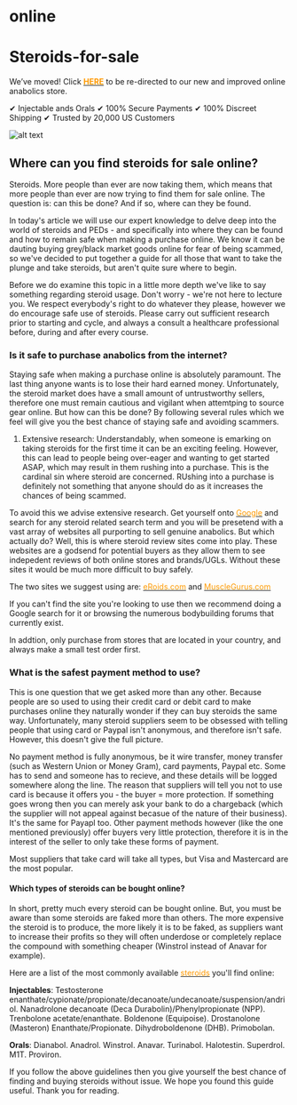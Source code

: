 # online

<h1>Steroids-for-sale</h1>

We&#8217;ve moved! Click <a href="https://affiliate.anabolics.com/idevaffiliate.php?id=73" target="_blank" rel="no follow noopener"><span style="color: #ff9900;"><b>HERE</b></span></a></strong> to be re-directed to our new and improved online anabolics store.</p>

✔ Injectable ands Orals
✔ 100% Secure Payments
✔ 100% Discreet Shipping
✔ Trusted by 20,000 US Customers

![alt text](https://i.imgur.com/eCFNhDk.jpg)
<h2>Where can you find steroids for sale online?</h2>
  
Steroids. More people than ever are now taking them, which means that more people than ever are now trying to find them for sale online. The question is: can this be done? And if so, where can they be found. 

In today's article we will use our expert knowledge to delve deep into the world of steroids and PEDs - and specifically into where they can be found and how to remain safe when making a purchase online. We know it can be dauting buying grey/black market goods online for fear of being scammed, so we've decided to put together a guide for all those that want to take the plunge and take steroids, but aren't quite sure where to begin.

Before we do examine this topic in a little more depth we've like to say something regarding steroid usage. Don't worry - we're not here to lecture you. We respect everybody's right to do whatever they please, however we do encourage safe use of steroids. Please carry out sufficient research prior to starting and cycle, and always a consult a healthcare professional before, during and after every course. 


<h3>Is it safe to purchase anabolics from the internet?</h3>

Staying safe when making a purchase online is absolutely paramount. The last thing anyone wants is to lose their hard earned money. Unfortunately, the steroid market does have a small amount of untrustworthy sellers, therefore one must remain cautious and vigilant when attemtping to source gear online. But how can this be done? By following several rules which we feel will give you the best chance of staying safe and avoiding scammers.

1) Extensive research: Understandably, when someone is emarking on taking steroids for the first time it can be an exciting feeling. However, this can lead to people being over-eager and wanting to get started ASAP, which may result in them rushing into a purchase. This is the cardinal sin where steroid are concerned. RUshing into a purchase is definitely not something that anyone should do as it increases the chances of being scammed. 

To avoid this we advise extensive research. Get yourself onto <a href="https://google.com" target="_blank" rel="noopener"><span style="color: #ff9900;">Google</a></strong> and search for any steroid related search term and you will be presetend with a vast array of websites all purporting to sell genuine anabolics. But which actually do? Well, this is where steroid review sites come into play. These websites are a godsend for potential buyers as they allow them to see indepedent reviews of both online stores and brands/UGLs. Without these sites it would be much more difficult to buy safely. 

The two sites we suggest using are: 
<a href="https://eroids.com" target="_blank" rel="noopener"><span style="color: #ff9900;">eRoids.com</span></a> and <a href="https://musclegurus.com" target="_blank" rel="noopener"><span style="color: #ff9900;">MuscleGurus.com</span></a>
  
If you can't find the site you're looking to use then we recommend doing a Google search for it or browsing the numerous bodybuilding forums that currently exist.

In addtion, only purchase from stores that are located in your country, and always make a small test order first. 

<h3>What is the safest payment method to use?</h3>

This is one question that we get asked more than any other. Because people are so used to using their credit card or debit card to make purchases online they naturally wonder if they can buy steroids the same way. Unfortunately, many steroid suppliers seem to be obsessed with telling people that using card or Paypal isn't anonymous, and therefore isn't safe. However, this doesn't give the full picture. 

No payment method is fully anonymous, be it wire transfer, money transfer (such as Western Union or Money Gram), card payments, Paypal etc. Some has to send and someone has to recieve, and these details will be logged somewhere along the line. The reason that suppliers will tell you not to use card is because it offers you - the buyer = more protection. If something goes wrong then you can merely ask your bank to do a chargeback (which the supplier will not appeal against becasue of the nature of their business). It's the same for Payapl too. Other payment methods however (like the one mentioned previously) offer buyers very little protection, therefore it is in the interest of the seller to only take these forms of payment.

Most suppliers that take card will take all types, but Visa and Mastercard are the most popular.

<h4> Which types of steroids can be bought online?</h4>

In short, pretty much every steroid can be bought online. But, you must be aware than some steroids are faked more than others. The more expensive the steroid is to produce, the more likely it is to be faked, as suppliers want to increase their profits so they will often underdose or completely replace the compound with something cheaper (Winstrol instead of Anavar for example). 

Here are a list of the most commonly available <a href="https://en.wikipedia.org/wiki/Anabolic_steroid" target="_blank" rel="noopener"><span style="color: #ff9900;">steroids</span></a> you'll find online:

<b>Injectables</b>: Testosterone enanthate/cypionate/propionate/decanoate/undecanoate/suspension/andriol. Nanadrolone decanoate (Deca Durabolin)/Phenylpropionate (NPP). Trenbolone acetate/enanthate. Boldenone (Equipoise). Drostanolone (Masteron) Enanthate/Propionate. Dihydroboldenone (DHB). Primobolan.

<b>Orals</b>: Dianabol. Anadrol. Winstrol. Anavar. Turinabol. Halotestin. Superdrol. M1T. Proviron.

If you follow the above guidelines then you give yourself the best chance of finding and buying steroids without issue. We hope you found this guide useful. Thank you for reading. 
